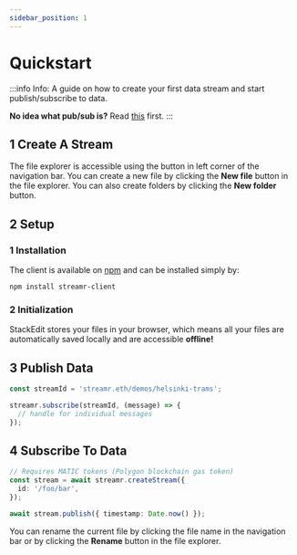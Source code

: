 ```yaml
---
sidebar_position: 1
---
```


# Quickstart

:::info Info:
A guide on how to create your first data stream and start publish/subscribe to data.

**No idea what pub/sub is?** Read [this](./main-concepts/pub-sub.md) first.
:::

## 1 Create A Stream

The file explorer is accessible using the button in left corner of the navigation bar. You can create a new file by clicking the **New file** button in the file explorer. You can also create folders by clicking the **New folder** button.

## 2 Setup

### 1 Installation

The client is available on [npm](https://www.npmjs.com/package/streamr-client) and can be installed simply by:

```
npm install streamr-client
```

### 2 Initialization

StackEdit stores your files in your browser, which means all your files are automatically saved locally and are accessible **offline!**

## 3 Publish Data

```ts
const streamId = 'streamr.eth/demos/helsinki-trams';

streamr.subscribe(streamId, (message) => {
  // handle for individual messages
});
```

## 4 Subscribe To Data

```ts
// Requires MATIC tokens (Polygon blockchain gas token)
const stream = await streamr.createStream({
  id: '/foo/bar',
});

await stream.publish({ timestamp: Date.now() });
```

You can rename the current file by clicking the file name in the navigation bar or by clicking the **Rename** button in the file explorer.
